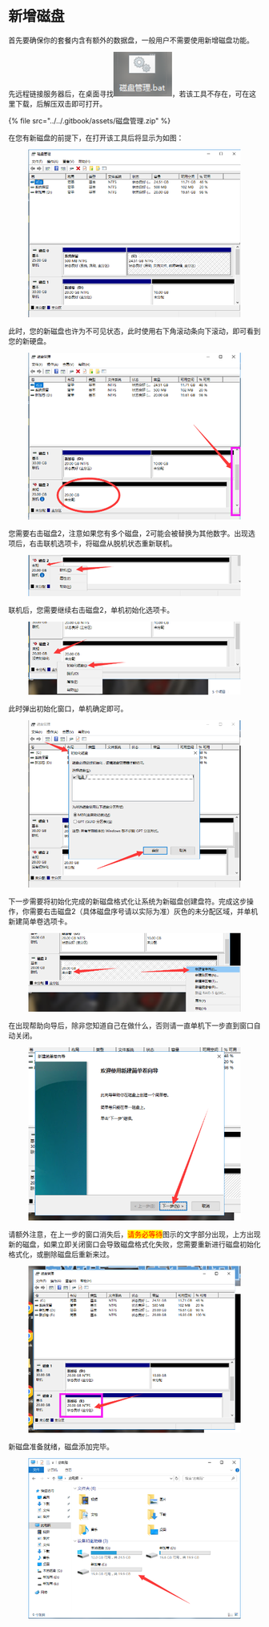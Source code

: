 # 新增磁盘

首先要确保你的套餐内含有额外的数据盘，一般用户不需要使用新增磁盘功能。

先远程链接服务器后，在桌面寻找![](<../../.gitbook/assets/image (15).png>)，若该工具不存在，可在这里下载，后解压双击即可打开。

{% file src="../../.gitbook/assets/磁盘管理.zip" %}

在您有新磁盘的前提下，在打开该工具后将显示为如图：

<figure><img src="../../.gitbook/assets/image (17).png" alt=""><figcaption></figcaption></figure>

此时，您的新磁盘也许为不可见状态，此时使用右下角滚动条向下滚动，即可看到您的新硬盘。

<figure><img src="../../.gitbook/assets/image (18).png" alt=""><figcaption></figcaption></figure>

您需要右击磁盘2，注意如果您有多个磁盘，2可能会被替换为其他数字。出现选项后，右击联机选项卡，将磁盘从脱机状态重新联机。

<figure><img src="../../.gitbook/assets/image (19).png" alt=""><figcaption></figcaption></figure>

联机后，您需要继续右击磁盘2，单机初始化选项卡。

<figure><img src="../../.gitbook/assets/image (20).png" alt=""><figcaption></figcaption></figure>

此时弹出初始化窗口，单机确定即可。

<figure><img src="../../.gitbook/assets/image (21).png" alt=""><figcaption></figcaption></figure>

下一步需要将初始化完成的新磁盘格式化让系统为新磁盘创建盘符。完成这步操作，你需要右击磁盘2（具体磁盘序号请以实际为准）灰色的未分配区域，并单机新建简单卷选项卡。

<figure><img src="../../.gitbook/assets/image (23).png" alt=""><figcaption></figcaption></figure>

在出现帮助向导后，除非您知道自己在做什么，否则请一直单机下一步直到窗口自动关闭。

<figure><img src="../../.gitbook/assets/image (24).png" alt=""><figcaption></figcaption></figure>

请额外注意，在上一步的窗口消失后，<mark style="color:red;">请务必等待</mark>图示的文字部分出现，上方出现新的磁盘，如果立即关闭窗口会导致磁盘格式化失败，您需要重新进行磁盘初始化格式化，或删除磁盘后重新来过。

<figure><img src="../../.gitbook/assets/image (25).png" alt=""><figcaption></figcaption></figure>

新磁盘准备就绪，磁盘添加完毕。

<figure><img src="../../.gitbook/assets/image (27).png" alt=""><figcaption></figcaption></figure>
